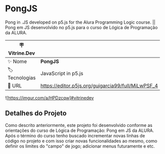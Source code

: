 # PongJS

Pong in .JS developed on p5.js for the Alura Programming Logic course. || Pong em JS desenvolvido no p5.js para o curso de Lógica de Programação da ALURA.

| :placard: Vitrine.Dev |     |
| -------------  | --- |
| :sparkles: Nome        | **PongJS**
| :label: Tecnologias | JavaScript in p5.js
| :rocket: URL         | https://editor.p5js.org/guigarcia99/full/MiLwPSF_4

<!-- Inserir imagem com a #vitrinedev ao final do link -->
![https://imgur.com/a/HPDzcqw]#vitrinedev

## Detalhes do Projeto

Como descrito anteriormente, este projeto foi desenvolvido conforme as orientações do curso de Lógica de Programação: Pong em JS da ALURA. Após o término do curso tenho buscado incrementar novas linhas de código no projeto e com isso criar novas funcionalidades ao mesmo, como definir os limites do "campo" de jogo; adicionar menus futuramente e etc.
